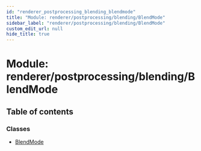 ```yaml
---
id: "renderer_postprocessing_blending_blendmode"
title: "Module: renderer/postprocessing/blending/BlendMode"
sidebar_label: "renderer/postprocessing/blending/BlendMode"
custom_edit_url: null
hide_title: true
---
```


# Module: renderer/postprocessing/blending/BlendMode

## Table of contents

### Classes

- [BlendMode](../classes/renderer_postprocessing_blending_blendmode.blendmode.md)
